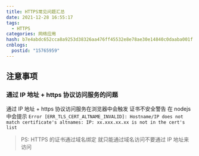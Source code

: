 ```yaml
---
title: HTTPS常见问题汇总
date: 2021-12-28 16:55:17
tags:
  - HTTPS
categories: 网络应用
hash: b7e4abdc652cca8a9253d38326aa476ff45532e8e78ae30e14840c0daaba001f
cnblogs:
  postid: "15765959"
---
```


## 注意事项

### 通过 IP 地址 + https 协议访问服务的问题

通过 IP 地址 + https 协议访问服务在浏览器中会触发 证书不安全警告
在 nodejs 中会提示 `Error [ERR_TLS_CERT_ALTNAME_INVALID]: Hostname/IP does not match certificate's altnames: IP: xx.xxx.xx.xx is not in the cert's list`

> PS: HTTPS 的证书通过域名绑定 就只能通过域名访问不要通过 IP 地址来访问
